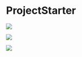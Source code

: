 # ProjectStarter

 
![](https://github.com/melvincabatuan/JavaFXProjectStarterDemo/blob/master/Capture1.PNG)

![](https://github.com/melvincabatuan/JavaFXProjectStarterDemo/blob/master/Capture2.PNG)

![](https://github.com/melvincabatuan/JavaFXProjectStarterDemo/blob/master/Capture3.PNG)
